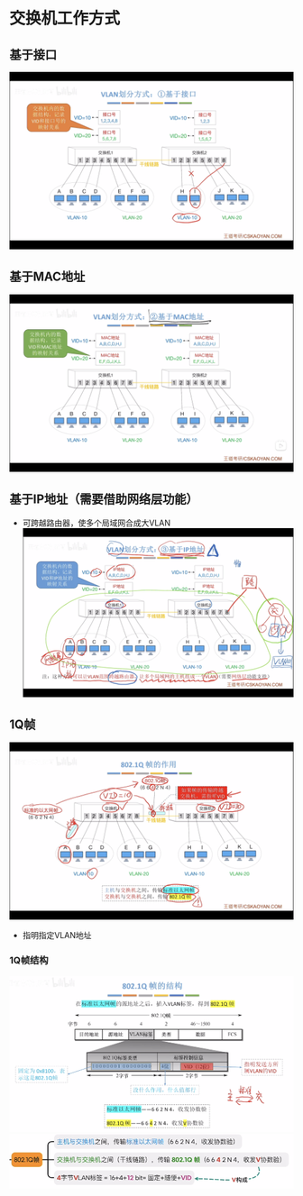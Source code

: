 
# 交换机工作方式

## 基于接口
![输入图片说明](/imgs/2025-08-02/9VsEeNJpVeTZ96zh.png)

## 基于MAC地址
![输入图片说明](/imgs/2025-08-02/tnpSrHnEow9fmYK3.png)

## 基于IP地址（需要借助网络层功能）
- 可跨越路由器，使多个局域网合成大VLAN
![输入图片说明](/imgs/2025-08-02/mIFyrtm7cP4MC6sZ.png)

## 1Q帧
![输入图片说明](/imgs/2025-08-02/3UrGGpAHwRfdrzXZ.png)
- 指明指定VLAN地址

### 1Q帧结构
![输入图片说明](/imgs/2025-08-02/gHb1UIbZyKt8wblB.png)
![输入图片说明](/imgs/2025-08-02/Q9kCvcYy3AnwfoA4.png)
<!--stackedit_data:
eyJoaXN0b3J5IjpbLTIwNzE1NjA2OTddfQ==
-->